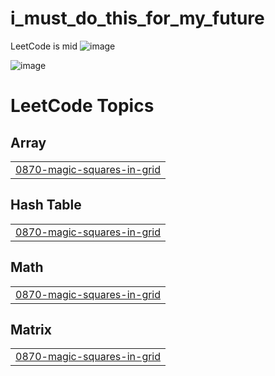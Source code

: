 # i_must_do_this_for_my_future

LeetCode is mid
![image](https://github.com/rachfiandj07/i_must_do_this_for_my_future/assets/58916388/c0c43f34-70e0-40ae-9a97-239388d819d2)

![image](https://github.com/rachfiandj07/betterengineer/assets/58916388/3ab22ff8-3ec8-43a9-8fe5-5d2969c9c3d9)



<!---LeetCode Topics Start-->
# LeetCode Topics
## Array
|  |
| ------- |
| [0870-magic-squares-in-grid](https://github.com/rachfiandj07/i_must_do_this_for_my_future/tree/master/0870-magic-squares-in-grid) |
## Hash Table
|  |
| ------- |
| [0870-magic-squares-in-grid](https://github.com/rachfiandj07/i_must_do_this_for_my_future/tree/master/0870-magic-squares-in-grid) |
## Math
|  |
| ------- |
| [0870-magic-squares-in-grid](https://github.com/rachfiandj07/i_must_do_this_for_my_future/tree/master/0870-magic-squares-in-grid) |
## Matrix
|  |
| ------- |
| [0870-magic-squares-in-grid](https://github.com/rachfiandj07/i_must_do_this_for_my_future/tree/master/0870-magic-squares-in-grid) |
<!---LeetCode Topics End-->